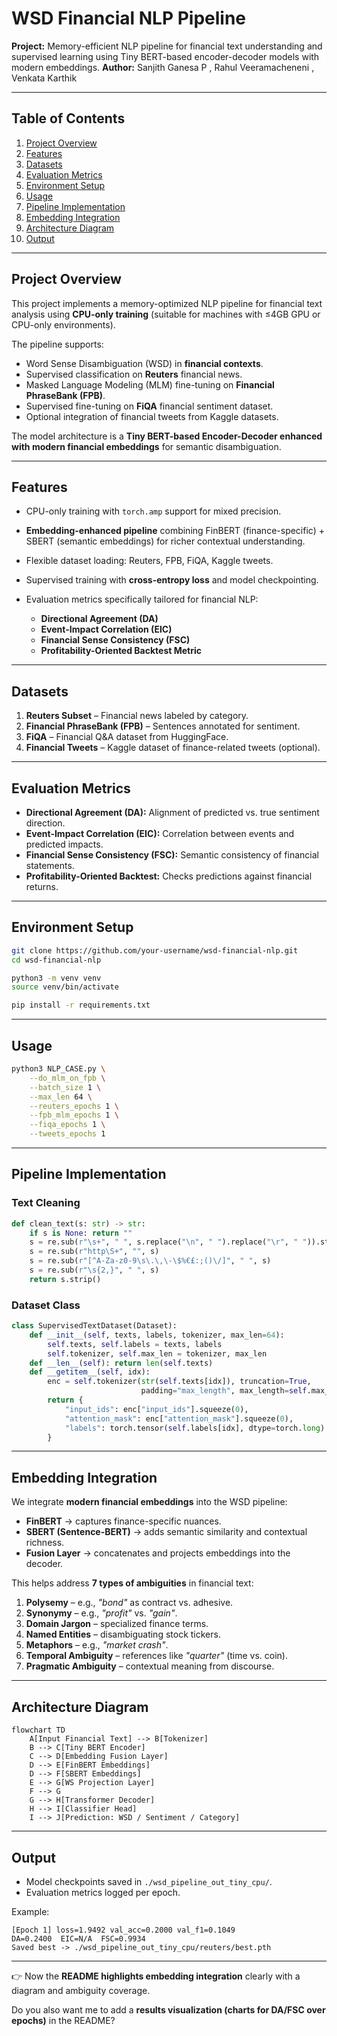 # WSD Financial NLP Pipeline

**Project:** Memory-efficient NLP pipeline for financial text understanding and supervised learning using Tiny BERT-based encoder-decoder models with modern embeddings.
**Author:** Sanjith Ganesa P , Rahul Veeramacheneni , Venkata Karthik

---

## Table of Contents

1. [Project Overview](#project-overview)
2. [Features](#features)
3. [Datasets](#datasets)
4. [Evaluation Metrics](#evaluation-metrics)
5. [Environment Setup](#environment-setup)
6. [Usage](#usage)
7. [Pipeline Implementation](#pipeline-implementation)
8. [Embedding Integration](#embedding-integration)
9. [Architecture Diagram](#architecture-diagram)
10. [Output](#output)

---

## Project Overview

This project implements a memory-optimized NLP pipeline for financial text analysis using **CPU-only training** (suitable for machines with ≤4GB GPU or CPU-only environments).

The pipeline supports:

* Word Sense Disambiguation (WSD) in **financial contexts**.
* Supervised classification on **Reuters** financial news.
* Masked Language Modeling (MLM) fine-tuning on **Financial PhraseBank (FPB)**.
* Supervised fine-tuning on **FiQA** financial sentiment dataset.
* Optional integration of financial tweets from Kaggle datasets.

The model architecture is a **Tiny BERT-based Encoder-Decoder enhanced with modern financial embeddings** for semantic disambiguation.

---

## Features

* CPU-only training with `torch.amp` support for mixed precision.
* **Embedding-enhanced pipeline** combining FinBERT (finance-specific) + SBERT (semantic embeddings) for richer contextual understanding.
* Flexible dataset loading: Reuters, FPB, FiQA, Kaggle tweets.
* Supervised training with **cross-entropy loss** and model checkpointing.
* Evaluation metrics specifically tailored for financial NLP:

  * **Directional Agreement (DA)**
  * **Event-Impact Correlation (EIC)**
  * **Financial Sense Consistency (FSC)**
  * **Profitability-Oriented Backtest Metric**

---

## Datasets

1. **Reuters Subset** – Financial news labeled by category.
2. **Financial PhraseBank (FPB)** – Sentences annotated for sentiment.
3. **FiQA** – Financial Q\&A dataset from HuggingFace.
4. **Financial Tweets** – Kaggle dataset of finance-related tweets (optional).

---

## Evaluation Metrics

* **Directional Agreement (DA):** Alignment of predicted vs. true sentiment direction.
* **Event-Impact Correlation (EIC):** Correlation between events and predicted impacts.
* **Financial Sense Consistency (FSC):** Semantic consistency of financial statements.
* **Profitability-Oriented Backtest:** Checks predictions against financial returns.

---

## Environment Setup

```bash
git clone https://github.com/your-username/wsd-financial-nlp.git
cd wsd-financial-nlp

python3 -m venv venv
source venv/bin/activate

pip install -r requirements.txt
```

---

## Usage

```bash
python3 NLP_CASE.py \
    --do_mlm_on_fpb \
    --batch_size 1 \
    --max_len 64 \
    --reuters_epochs 1 \
    --fpb_mlm_epochs 1 \
    --fiqa_epochs 1 \
    --tweets_epochs 1
```

---

## Pipeline Implementation

### Text Cleaning

```python
def clean_text(s: str) -> str:
    if s is None: return ""
    s = re.sub(r"\s+", " ", s.replace("\n", " ").replace("\r", " ")).strip()
    s = re.sub(r"http\S+", "", s)
    s = re.sub(r"[^A-Za-z0-9\s\.\,\-\$%€£:;()\/]", " ", s)
    s = re.sub(r"\s{2,}", " ", s)
    return s.strip()
```

### Dataset Class

```python
class SupervisedTextDataset(Dataset):
    def __init__(self, texts, labels, tokenizer, max_len=64):
        self.texts, self.labels = texts, labels
        self.tokenizer, self.max_len = tokenizer, max_len
    def __len__(self): return len(self.texts)
    def __getitem__(self, idx):
        enc = self.tokenizer(str(self.texts[idx]), truncation=True,
                             padding="max_length", max_length=self.max_len, return_tensors="pt")
        return {
            "input_ids": enc["input_ids"].squeeze(0),
            "attention_mask": enc["attention_mask"].squeeze(0),
            "labels": torch.tensor(self.labels[idx], dtype=torch.long)
        }
```

---

## Embedding Integration

We integrate **modern financial embeddings** into the WSD pipeline:

* **FinBERT** → captures finance-specific nuances.
* **SBERT (Sentence-BERT)** → adds semantic similarity and contextual richness.
* **Fusion Layer** → concatenates and projects embeddings into the decoder.

This helps address **7 types of ambiguities** in financial text:

1. **Polysemy** – e.g., *"bond"* as contract vs. adhesive.
2. **Synonymy** – e.g., *"profit"* vs. *"gain"*.
3. **Domain Jargon** – specialized finance terms.
4. **Named Entities** – disambiguating stock tickers.
5. **Metaphors** – e.g., *"market crash"*.
6. **Temporal Ambiguity** – references like *"quarter"* (time vs. coin).
7. **Pragmatic Ambiguity** – contextual meaning from discourse.

---

## Architecture Diagram

```mermaid
flowchart TD
    A[Input Financial Text] --> B[Tokenizer]
    B --> C[Tiny BERT Encoder]
    C --> D[Embedding Fusion Layer]
    D --> E[FinBERT Embeddings]
    D --> F[SBERT Embeddings]
    E --> G[WS Projection Layer]
    F --> G
    G --> H[Transformer Decoder]
    H --> I[Classifier Head]
    I --> J[Prediction: WSD / Sentiment / Category]
```

---

## Output

* Model checkpoints saved in `./wsd_pipeline_out_tiny_cpu/`.
* Evaluation metrics logged per epoch.

Example:

```
[Epoch 1] loss=1.9492 val_acc=0.2000 val_f1=0.1049
DA=0.2400  EIC=N/A  FSC=0.9934
Saved best -> ./wsd_pipeline_out_tiny_cpu/reuters/best.pth
```

---

👉 Now the **README highlights embedding integration** clearly with a diagram and ambiguity coverage.

Do you also want me to add a **results visualization (charts for DA/FSC over epochs)** in the README?
